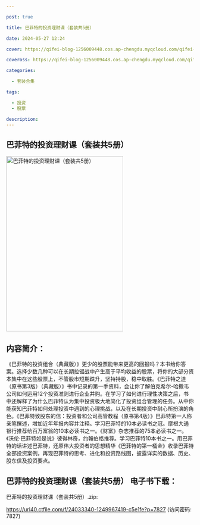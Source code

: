 ```yaml
---

post: true

title: 巴菲特的投资理财课（套装共5册）

date: 2024-05-27 12:24

cover: https://qifei-blog-1256009448.cos.ap-chengdu.myqcloud.com/qifei-blog/66120c2768eb935713519265.jpg

coveross: https://qifei-blog-1256009448.cos.ap-chengdu.myqcloud.com/qifei-blog/66120c2768eb935713519265.jpg

categories:

  - 套装合集

tags:

  - 投资
  - 股票

description:
---
```


## 巴菲特的投资理财课（套装共5册）
<img alt="巴菲特的投资理财课（套装共5册） " class="aligncenter loading" data-was-processed="true" decoding="async" fetchpriority="high" height="471" src="https://qifei-blog-1256009448.cos.ap-chengdu.myqcloud.com/qifei-blog/66120c2768eb935713519265.jpg " style="cursor: zoom-in;" width="314"/>

## 内容简介：

《巴菲特的投资组合（典藏版）》更少的股票能带来更高的回报吗？本书给你答案。选择少数几种可以在长期拉锯战中产生高于平均收益的股票，将你的大部分资本集中在这些股票上，不管股市短期跌升，坚持持股，稳中取胜。《巴菲特之道（原书第3版）（典藏版）》书中记录的第一手资料，会让你了解伯克希尔-哈撒韦公司如何运用12个投资准则进行企业并购。在学习了如何进行理性决策之后，书中还解释了为什么巴菲特认为集中投资极大地简化了投资组合管理的任务。从中你能获知巴菲特如何处理投资中遇到的心理挑战，以及在长期投资中耐心所扮演的角色。《巴菲特致股东的信：投资者和公司高管教程（原书第4版）》巴菲特第一人称亲笔撰述，增加近年年报内容并注释。学习巴菲特的10本必读书之冠。摩根大通银行推荐给百万富翁的10本必读书之一。《财富》杂志推荐的75本必读书之一。《沃伦·巴菲特如是说》彼得林奇，约翰伯格推荐。学习巴菲特10本书之一。用巴菲特的话讲述巴菲特，还原伟大投资者的思想精华《巴菲特的第一桶金》收录巴菲特全部投资案例，再现巴菲特的思考、进化和投资路线图，披露详实的数据、历史、股东信及投资要点。

## 巴菲特的投资理财课（套装共5册） 电子书下载：
巴菲特的投资理财课（套装共5册）.zip: 

https://url40.ctfile.com/f/24033340-1249967419-c5e1fe?p=7827 (访问密码: 7827)
